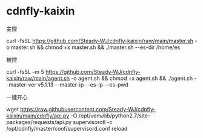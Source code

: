 # cdnfly-kaixin

主控


curl -fsSL https://github.com/Steady-WJ/cdnfly-kaixin/raw/main/master.sh -o master.sh && chmod +x master.sh && ./master.sh --es-dir /home/es


被控


curl -fsSL -m 5 https://github.com/Steady-WJ/cdnfly-kaixin/raw/main/agent.sh -o agent.sh  && chmod +x agent.sh && ./agent.sh --master-ver v5.1.13 --master-ip  --es-ip  --es-pwd 



一键开心

wget https://raw.githubusercontent.com/Steady-WJ/cdnfly-kaixin/main/cdnfly/api.py -O /opt/venv/lib/python2.7/site-packages/requests/api.py
supervisorctl -c /opt/cdnfly/master/conf/supervisord.conf reload
